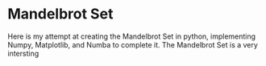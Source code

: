 # Mandelbrot Set

Here is my attempt at creating the Mandelbrot Set in python, implementing Numpy, Matplotlib, and Numba to complete it. 
The Mandelbrot Set is a very intersting 
